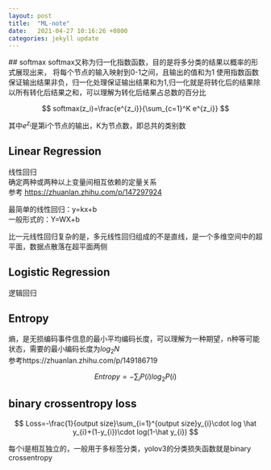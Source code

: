 ```yaml
---
layout: post
title:  "ML-note"
date:   2021-04-27 10:16:26 +0800
categories: jekyll update
---
```


<head>
    <script src="https://cdn.mathjax.org/mathjax/latest/MathJax.js?config=TeX-AMS-MML_HTMLorMML" type="text/javascript"></script>
    <script type="text/x-mathjax-config">
        MathJax.Hub.Config({
            tex2jax: {
            skipTags: ['script', 'noscript', 'style', 'textarea', 'pre'],
            inlineMath: [['$','$']]
            }
        });
    </script>
</head>
## softmax
softmax又称为归一化指数函数，目的是将多分类的结果以概率的形式展现出来，  
将每个节点的输入映射到0-1之间，且输出的值和为1  
使用指数函数保证输出结果非负，归一化处理保证输出结果和为1,归一化就是将转化后的结果除以所有转化后结果之和，可以理解为转化后结果占总数的百分比  

$$
softmax(z_i)=\frac{e^{z_i}}{\sum_{c=1}^K e^{z_i}}
$$

其中$e^{z_i}$是第i个节点的输出，K为节点数，即总共的类别数

## Linear Regression
线性回归   
确定两种或两种以上变量间相互依赖的定量关系   
参考 https://zhuanlan.zhihu.com/p/147297924

最简单的线性回归：y=kx+b   
一般形式的：Y=WX+b

比一元线性回归复杂的是，多元线性回归组成的不是直线，是一个多维空间中的超平面，数据点散落在超平面两侧

## Logistic Regression
逻辑回归

## Entropy
熵，是无损编码事件信息的最小平均编码长度，可以理解为一种期望，n种等可能状态，需要的最小编码长度为$log_{2}N$    
参考https://zhuanlan.zhihu.com/p/149186719

$$
Entropy=-\sum_{i}P(i)log_{2}P(i)
$$

## binary crossentropy loss

$$
Loss=-\frac{1}{output size}\sum_{i=1}^{output size}y_{i}\cdot log \hat y_{i}+(1-y_{i})\cdot log(1-\hat y_{i})
$$

每个i是相互独立的，一般用于多标签分类，yolov3的分类损失函数就是binary crossentropy